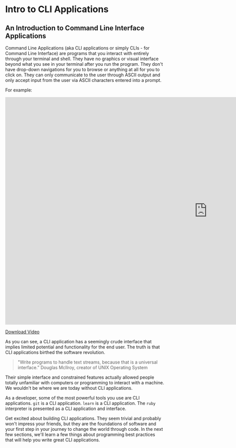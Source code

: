 # Intro to CLI Applications

## An Introduction to Command Line Interface Applications

Command Line Applications (aka CLI applications or simply CLIs - for Command Line Interface) are programs that you interact with entirely through your terminal and shell. They have no graphics or visual interface beyond what you see in your terminal after you run the program. They don't have drop-down navigations for you to browse or anything at all for you to click on. They can only communicate to the user through ASCII output and only accept input from the user via ASCII characters entered into a prompt.

For example:

<iframe width="1280" height="720" src="https://www.youtube.com/embed/2KV9Io17cD8?rel=0&amp;showinfo=0&html5=1" frameborder="0" allowfullscreen></iframe>

[Download Video](http://learn-co-videos.s3.amazonaws.com/cli/cli-applications.mp4)

As you can see, a CLI application has a seemingly crude interface that implies limited potential and functionality for the end user. The truth is that CLI applications birthed the software revolution. 

> "Write programs to handle text streams, because that is a universal interface.” Douglas McIlroy, creator of UNIX Operating System

Their simple interface and constrained features actually allowed people totally unfamiliar with computers or programming to interact with a machine. We wouldn't be where we are today without CLI applications.

As a developer, some of the most powerful tools you use are CLI applications. `git` is a CLI application. `learn` is a CLI application. The `ruby` interpreter is presented as a CLI application and interface.

Get excited about building CLI applications. They seem trivial and probably won't impress your friends, but they are the foundations of software and your first step in your journey to change the world through code. In the next few sections, we'll learn a few things about programming best practices that will help you write great CLI applications.
